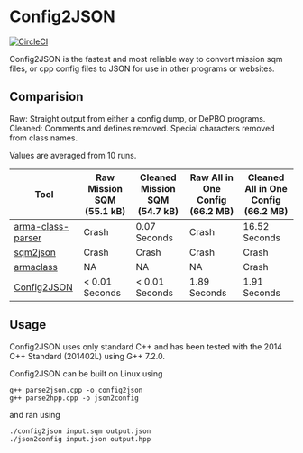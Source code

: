 # Config2JSON

[![CircleCI](https://circleci.com/gh/synixebrett/Config2JSON.svg?style=svg)](https://circleci.com/gh/synixebrett/Config2JSON)

Config2JSON is the fastest and most reliable way to convert mission sqm files, or cpp config files to JSON for use in other programs or websites.

## Comparision
Raw: Straight output from either a config dump, or DePBO programs.  
Cleaned: Comments and defines removed. Special characters removed from class names.

Values are averaged from 10 runs.

| Tool                                                                 | Raw Mission SQM  (55.1 kB) | Cleaned Mission SQM (54.7 kB) | Raw All in One Config (66.2 MB) | Cleaned All in One Config (66.2 MB) |
|----------------------------------------------------------------------|----------------------------|-------------------------------|---------------------------------|-------------------------------------|
| [arma-class-parser](https://github.com/Fusselwurm/arma-class-parser) | Crash                      | 0.07 Seconds                  | Crash                           | 16.52 Seconds                       |
| [sqm2json](https://github.com/nicolasFlinois/sqm2json)               | Crash                      | Crash                         | Crash                           | Crash                               |
| [armaclass](https://github.com/overfl0/Armaclass)                    | NA                         | NA                            | NA                              | Crash                               |
| [Config2JSON](https://github.com/brettmayson/Config2JSON)            | < 0.01 Seconds             | < 0.01 Seconds                | 1.89 Seconds                    | 1.91 Seconds                        |

## Usage
Config2JSON uses only standard C++ and has been tested with the 2014 C++ Standard (201402L) using G++ 7.2.0.

Config2JSON can be built on Linux using

    g++ parse2json.cpp -o config2json
    g++ parse2hpp.cpp -o json2config

and ran using

    ./config2json input.sqm output.json
    ./json2config input.json output.hpp

